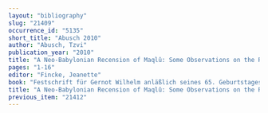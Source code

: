 ```yaml
---
layout: "bibliography"
slug: "21409"
occurrence_id: "5135"
short_title: "Abusch 2010"
author: "Abusch, Tzvi"
publication_year: "2010"
title: "A Neo-Babylonian Recension of Maqlû: Some Observations on the Redaction of Maqlû Tablet VII and on the Development of Two of Its Incantations"
pages: "1-16"
editor: "Fincke, Jeanette"
book: "Festschrift für Gernot Wilhelm anläßlich seines 65. Geburtstages am 28. Januar 2010 (Dresden)"
title: "A Neo-Babylonian Recension of Maqlû: Some Observations on the Redaction of Maqlû Tablet VII and on the Development of Two of Its Incantations"
previous_item: "21412"
---
```

